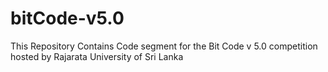 # bitCode-v5.0
This Repository Contains Code segment for the Bit Code v 5.0 competition hosted by Rajarata University of Sri Lanka
